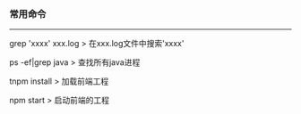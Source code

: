 ### **常用命令** 

-----------

grep  'xxxx'  xxx.log      > 在xxx.log文件中搜索'xxxx'

ps -ef|grep java             > 查找所有java进程

tnpm install		      > 加载前端工程

npm start			      > 启动前端的工程